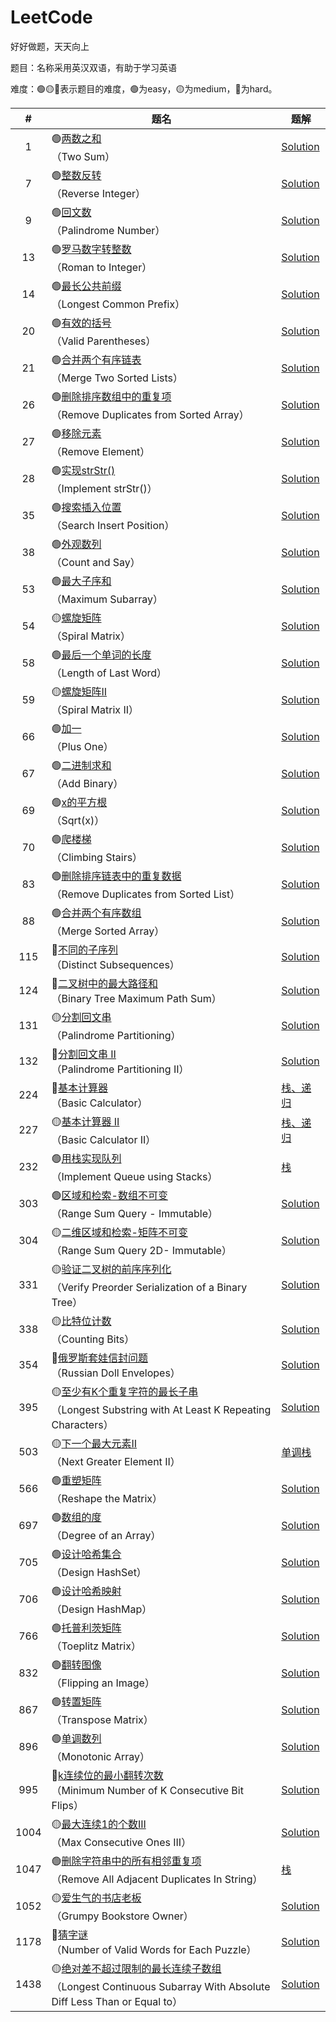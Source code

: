 # LeetCode
好好做题，天天向上

题目：名称采用英汉双语，有助于学习英语

难度：🟢🟡🔴表示题目的难度，🟢为easy，🟡为medium，🔴为hard。

|#|题名|题解|
|:----:|-----|----|
|1|🟢[两数之和](https://leetcode-cn.com/problems/two-sum/)</br>（Two Sum）|[Solution](./algorithms/1.md)|
|7|🟢[整数反转](https://leetcode-cn.com/problems/reverse-integer/)</br>（Reverse Integer）|[Solution](./algorithms/7.md)|
|9|🟢[回文数](https://leetcode-cn.com/problems/palindrome-number/)</br>（Palindrome Number）|[Solution](./algorithms/9.md)|
|13|🟢[罗马数字转整数](https://leetcode-cn.com/problems/roman-to-integer/)</br>（Roman to Integer）|[Solution](./algorithms/13.md)|
|14|🟢[最长公共前缀](https://leetcode-cn.com/problems/longest-common-prefix/)</br>（Longest Common Prefix）|[Solution](./algorithms/14.md)|
|20|🟢[有效的括号](https://leetcode-cn.com/problems/valid-parentheses/)</br>（Valid Parentheses）|[Solution](./algorithms/20.md)|
|21|🟢[合并两个有序链表](https://leetcode-cn.com/problems/merge-two-sorted-lists/)</br>（Merge Two Sorted Lists）|[Solution](./algorithms/21.md)|
|26|🟢[删除排序数组中的重复项](https://leetcode-cn.com/problems/remove-duplicates-from-sorted-array/)</br>（Remove Duplicates from Sorted Array）|[Solution](./algorithms/26.md)|
|27|🟢[移除元素](https://leetcode-cn.com/problems/remove-element/)</br>（Remove Element）|[Solution](./algorithms/27.md)|
|28|🟢[实现strStr()](https://leetcode-cn.com/problems/implement-strstr/)</br>（Implement strStr()）|[Solution](./algorithms/28.md)|
|35|🟢[搜索插入位置](https://leetcode-cn.com/problems/search-insert-position/)</br>（Search Insert Position）|[Solution](./algorithms/35.md)|
|38|🟢[外观数列](https://leetcode-cn.com/problems/count-and-say/)</br>（Count and Say）|[Solution](./algorithms/38.md)|
|53|🟢[最大子序和](https://leetcode-cn.com/problems/maximum-subarray/)</br>（Maximum Subarray）|[Solution](./algorithms/53.md)|
|54|🟡[螺旋矩阵](https://leetcode-cn.com/problems/spiral-matrix/)</br>（Spiral Matrix）|[Solution](./algorithms/54.md)|
|58|🟢[最后一个单词的长度](https://leetcode-cn.com/problems/length-of-last-word/)</br>（Length of Last Word）|[Solution](./algorithms/58.md)|
|59|🟡[螺旋矩阵II](https://leetcode-cn.com/problems/spiral-matrix-ii/)</br>（Spiral Matrix II）|[Solution](./algorithms/59.md)|
|66|🟢[加一](https://leetcode-cn.com/problems/plus-one/)</br>（Plus One）|[Solution](./algorithms/66.md)|
|67|🟢[二进制求和](https://leetcode-cn.com/problems/add-binary/)</br>（Add Binary）|[Solution](./algorithms/67.md)|
|69|🟢[x的平方根](https://leetcode-cn.com/problems/sqrtx/)</br>（Sqrt(x)）|[Solution](./algorithms/69.md)|
|70|🟢[爬楼梯](https://leetcode-cn.com/problems/climbing-stairs/)</br>（Climbing Stairs）|[Solution](./algorithms/70.md)|
|83|🟢[删除排序链表中的重复数据](https://leetcode-cn.com/problems/remove-duplicates-from-sorted-list/)</br>（Remove Duplicates from Sorted List）|[Solution](./algorithms/83.md)|
|88|🟢[合并两个有序数组](https://leetcode-cn.com/problems/merge-sorted-array/)</br>（Merge Sorted Array）|[Solution](./algorithms/88.md)|
|115|🔴[不同的子序列](https://leetcode-cn.com/problems/distinct-subsequences/)</br>（Distinct Subsequences）|[Solution](./algorithms/115.md)|
|124|🔴[二叉树中的最大路径和](https://leetcode-cn.com/problems/binary-tree-maximum-path-sum/)</br>（Binary Tree Maximum Path Sum）|[Solution](./algorithms/124.md)|
|131|🟡[分割回文串](https://leetcode-cn.com/problems/palindrome-partitioning/)</br>（Palindrome Partitioning）|[Solution](./algorithms/131.md)|
|132|🔴[分割回文串 II](https://leetcode-cn.com/problems/palindrome-partitioning-ii/)</br>（Palindrome Partitioning II）|[Solution](./algorithms/132.md)|
|224|🔴[基本计算器](https://leetcode-cn.com/problems/basic-calculator/)</br>（Basic Calculator）|[栈、递归](./algorithms/224.md)|
|227|🟡[基本计算器 II](https://leetcode-cn.com/problems/basic-calculator-ii/)</br>（Basic Calculator II）|[栈、递归](./algorithms/227.md)|
|232|🟢[用栈实现队列](https://leetcode-cn.com/problems/implement-queue-using-stacks/)</br>（Implement Queue using Stacks）|[栈](./algorithms/232.md)|
|303|🟢[区域和检索-数组不可变](https://leetcode-cn.com/problems/range-sum-query-immutable/)</br>（Range Sum Query - Immutable）|[Solution](./algorithms/303.md)|
|304|🟡[二维区域和检索-矩阵不可变](https://leetcode-cn.com/problems/range-sum-query-2d-immutable/)</br>（Range Sum Query 2D- Immutable）|[Solution](./algorithms/304.md)|
|331|🟡[验证二叉树的前序序列化](https://leetcode-cn.com/problems/verify-preorder-serialization-of-a-binary-tree/)</br>（Verify Preorder Serialization of a Binary Tree）|[Solution](./algorithms/331.md)|
|338|🟡[比特位计数](https://leetcode-cn.com/problems/counting-bits/)</br>（Counting Bits）|[Solution](./algorithms/338.md)|
|354|🔴[俄罗斯套娃信封问题](https://leetcode-cn.com/problems/russian-doll-envelopes/)</br>（Russian Doll Envelopes）|[Solution](./algorithms/354.md)|
|395|🟡[至少有K个重复字符的最长子串](https://leetcode-cn.com/problems/longest-substring-with-at-least-k-repeating-characters/)</br>（Longest Substring with At Least K Repeating Characters）|[Solution](./algorithms/395.md)|
|503|🟡[下一个最大元素II](https://leetcode-cn.com/problems/next-greater-element-ii/)</br>（Next Greater Element II）|[单调栈](./algorithms/503.md)|
|566|🟢[重塑矩阵](https://leetcode-cn.com/problems/reshape-the-matrix/)</br>（Reshape the Matrix）|[Solution](./algorithms/566.md)|
|697|🟢[数组的度](https://leetcode-cn.com/problems/degree-of-an-array/)</br>（Degree of an Array）|[Solution](./algorithms/697.md)|
|705|🟢[设计哈希集合](https://leetcode-cn.com/problems/design-hashset/)</br>（Design HashSet）|[Solution](./algorithms/705.md)|
|706|🟢[设计哈希映射](https://leetcode-cn.com/problems/design-hashmap/)</br>（Design HashMap）|[Solution](./algorithms/706.md)|
|766|🟢[托普利茨矩阵](https://leetcode-cn.com/problems/toeplitz-matrix/submissions/)</br>（Toeplitz Matrix）|[Solution](./algorithms/766.md)|
|832|🟢[翻转图像](https://leetcode-cn.com/problems/flipping-an-image/)</br>（Flipping an Image）|[Solution](./algorithms/832.md)|
|867|🟢[转置矩阵](https://leetcode-cn.com/problems/transpose-matrix/)</br>（Transpose Matrix）|[Solution](./algorithms/867.md)|
|896|🟢[单调数列](https://leetcode-cn.com/problems/monotonic-array/)</br>（Monotonic Array）|[Solution](./algorithms/896.md)|
|995|🔴[k连续位的最小翻转次数](https://leetcode-cn.com/problems/minimum-number-of-k-consecutive-bit-flips/)</br>（Minimum Number of K Consecutive Bit Flips）|[Solution](./algorithms/995.md)|
|1004|🟡[最大连续1的个数III](https://leetcode-cn.com/problems/max-consecutive-ones-iii/)</br>（Max Consecutive Ones III）|[Solution](./algorithms/1004.md)|
|1047|🟢[删除字符串中的所有相邻重复项](https://leetcode-cn.com/problems/remove-all-adjacent-duplicates-in-string/)</br>（Remove All Adjacent Duplicates In String）|[栈](./algorithms/1047.md)|
|1052|🟡[爱生气的书店老板](https://leetcode-cn.com/problems/grumpy-bookstore-owner/)</br>（Grumpy Bookstore Owner）|[Solution](./algorithms/1052.md)|
|1178|🔴[猜字谜](https://leetcode-cn.com/problems/number-of-valid-words-for-each-puzzle/)</br>（Number of Valid Words for Each Puzzle）|[Solution](./algorithms/1178.md)|
|1438|🟡[绝对差不超过限制的最长连续子数组](https://leetcode-cn.com/problems/longest-continuous-subarray-with-absolute-diff-less-than-or-equal-to-limit/)</br>（Longest Continuous Subarray With Absolute Diff Less Than or Equal to）|[Solution](./algorithms/1438.md)|

